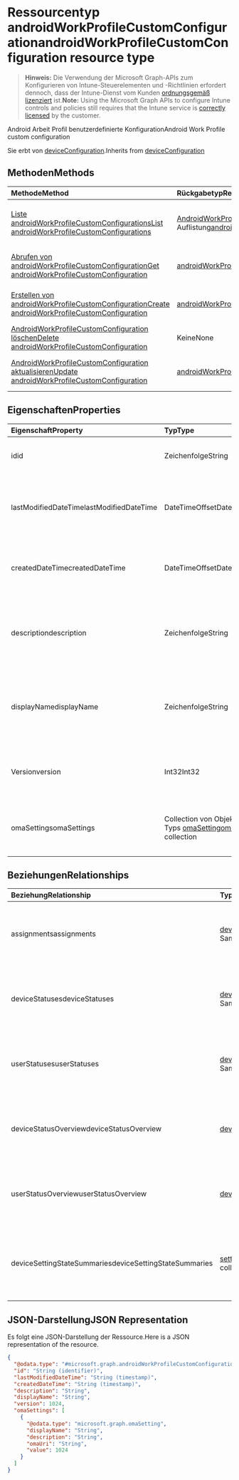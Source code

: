 # <a name="androidworkprofilecustomconfiguration-resource-type"></a><span data-ttu-id="f3ed1-101">Ressourcentyp androidWorkProfileCustomConfiguration</span><span class="sxs-lookup"><span data-stu-id="f3ed1-101">androidWorkProfileCustomConfiguration resource type</span></span>

> <span data-ttu-id="f3ed1-102">**Hinweis:** Die Verwendung der Microsoft Graph-APIs zum Konfigurieren von Intune-Steuerelementen und -Richtlinien erfordert dennoch, dass der Intune-Dienst vom Kunden [ordnungsgemäß lizenziert](https://go.microsoft.com/fwlink/?linkid=839381) ist.</span><span class="sxs-lookup"><span data-stu-id="f3ed1-102">**Note:** Using the Microsoft Graph APIs to configure Intune controls and policies still requires that the Intune service is [correctly licensed](https://go.microsoft.com/fwlink/?linkid=839381) by the customer.</span></span>

<span data-ttu-id="f3ed1-103">Android Arbeit Profil benutzerdefinierte Konfiguration</span><span class="sxs-lookup"><span data-stu-id="f3ed1-103">Android Work Profile custom configuration</span></span>

<span data-ttu-id="f3ed1-104">Sie erbt von [deviceConfiguration](../resources/intune_deviceconfig_deviceconfiguration.md).</span><span class="sxs-lookup"><span data-stu-id="f3ed1-104">Inherits from [deviceConfiguration](../resources/intune_deviceconfig_deviceconfiguration.md)</span></span>

## <a name="methods"></a><span data-ttu-id="f3ed1-105">Methoden</span><span class="sxs-lookup"><span data-stu-id="f3ed1-105">Methods</span></span>
|<span data-ttu-id="f3ed1-106">Methode</span><span class="sxs-lookup"><span data-stu-id="f3ed1-106">Method</span></span>|<span data-ttu-id="f3ed1-107">Rückgabetyp</span><span class="sxs-lookup"><span data-stu-id="f3ed1-107">Return Type</span></span>|<span data-ttu-id="f3ed1-108">Beschreibung</span><span class="sxs-lookup"><span data-stu-id="f3ed1-108">Description</span></span>|
|:---|:---|:---|
|[<span data-ttu-id="f3ed1-109">Liste androidWorkProfileCustomConfigurations</span><span class="sxs-lookup"><span data-stu-id="f3ed1-109">List androidWorkProfileCustomConfigurations</span></span>](../api/intune_deviceconfig_androidworkprofilecustomconfiguration_list.md)|<span data-ttu-id="f3ed1-110">[AndroidWorkProfileCustomConfiguration](../resources/intune_deviceconfig_androidworkprofilecustomconfiguration.md) -Auflistung</span><span class="sxs-lookup"><span data-stu-id="f3ed1-110">[androidWorkProfileCustomConfiguration](../resources/intune_deviceconfig_androidworkprofilecustomconfiguration.md) collection</span></span>|<span data-ttu-id="f3ed1-111">Listeneigenschaften und Beziehungen der [AndroidWorkProfileCustomConfiguration](../resources/intune_deviceconfig_androidworkprofilecustomconfiguration.md) -Objekte.</span><span class="sxs-lookup"><span data-stu-id="f3ed1-111">List properties and relationships of the [androidWorkProfileCustomConfiguration](../resources/intune_deviceconfig_androidworkprofilecustomconfiguration.md) objects.</span></span>|
|[<span data-ttu-id="f3ed1-112">Abrufen von androidWorkProfileCustomConfiguration</span><span class="sxs-lookup"><span data-stu-id="f3ed1-112">Get androidWorkProfileCustomConfiguration</span></span>](../api/intune_deviceconfig_androidworkprofilecustomconfiguration_get.md)|[<span data-ttu-id="f3ed1-113">androidWorkProfileCustomConfiguration</span><span class="sxs-lookup"><span data-stu-id="f3ed1-113">androidWorkProfileCustomConfiguration</span></span>](../resources/intune_deviceconfig_androidworkprofilecustomconfiguration.md)|<span data-ttu-id="f3ed1-114">Lesen Sie Eigenschaften und Beziehungen des [AndroidWorkProfileCustomConfiguration](../resources/intune_deviceconfig_androidworkprofilecustomconfiguration.md) -Objekts.</span><span class="sxs-lookup"><span data-stu-id="f3ed1-114">Read properties and relationships of the [androidWorkProfileCustomConfiguration](../resources/intune_deviceconfig_androidworkprofilecustomconfiguration.md) object.</span></span>|
|[<span data-ttu-id="f3ed1-115">Erstellen von androidWorkProfileCustomConfiguration</span><span class="sxs-lookup"><span data-stu-id="f3ed1-115">Create androidWorkProfileCustomConfiguration</span></span>](../api/intune_deviceconfig_androidworkprofilecustomconfiguration_create.md)|[<span data-ttu-id="f3ed1-116">androidWorkProfileCustomConfiguration</span><span class="sxs-lookup"><span data-stu-id="f3ed1-116">androidWorkProfileCustomConfiguration</span></span>](../resources/intune_deviceconfig_androidworkprofilecustomconfiguration.md)|<span data-ttu-id="f3ed1-117">Erstellen eines neuen [AndroidWorkProfileCustomConfiguration](../resources/intune_deviceconfig_androidworkprofilecustomconfiguration.md) -Objekts.</span><span class="sxs-lookup"><span data-stu-id="f3ed1-117">Create a new [androidWorkProfileCustomConfiguration](../resources/intune_deviceconfig_androidworkprofilecustomconfiguration.md) object.</span></span>|
|[<span data-ttu-id="f3ed1-118">AndroidWorkProfileCustomConfiguration löschen</span><span class="sxs-lookup"><span data-stu-id="f3ed1-118">Delete androidWorkProfileCustomConfiguration</span></span>](../api/intune_deviceconfig_androidworkprofilecustomconfiguration_delete.md)|<span data-ttu-id="f3ed1-119">Keine</span><span class="sxs-lookup"><span data-stu-id="f3ed1-119">None</span></span>|<span data-ttu-id="f3ed1-120">Löscht eine [AndroidWorkProfileCustomConfiguration](../resources/intune_deviceconfig_androidworkprofilecustomconfiguration.md).</span><span class="sxs-lookup"><span data-stu-id="f3ed1-120">Deletes a [androidWorkProfileCustomConfiguration](../resources/intune_deviceconfig_androidworkprofilecustomconfiguration.md).</span></span>|
|[<span data-ttu-id="f3ed1-121">AndroidWorkProfileCustomConfiguration aktualisieren</span><span class="sxs-lookup"><span data-stu-id="f3ed1-121">Update androidWorkProfileCustomConfiguration</span></span>](../api/intune_deviceconfig_androidworkprofilecustomconfiguration_update.md)|[<span data-ttu-id="f3ed1-122">androidWorkProfileCustomConfiguration</span><span class="sxs-lookup"><span data-stu-id="f3ed1-122">androidWorkProfileCustomConfiguration</span></span>](../resources/intune_deviceconfig_androidworkprofilecustomconfiguration.md)|<span data-ttu-id="f3ed1-123">Aktualisieren Sie die Eigenschaften eines [AndroidWorkProfileCustomConfiguration](../resources/intune_deviceconfig_androidworkprofilecustomconfiguration.md) -Objekts.</span><span class="sxs-lookup"><span data-stu-id="f3ed1-123">Update the properties of a [androidWorkProfileCustomConfiguration](../resources/intune_deviceconfig_androidworkprofilecustomconfiguration.md) object.</span></span>|

## <a name="properties"></a><span data-ttu-id="f3ed1-124">Eigenschaften</span><span class="sxs-lookup"><span data-stu-id="f3ed1-124">Properties</span></span>
|<span data-ttu-id="f3ed1-125">Eigenschaft</span><span class="sxs-lookup"><span data-stu-id="f3ed1-125">Property</span></span>|<span data-ttu-id="f3ed1-126">Typ</span><span class="sxs-lookup"><span data-stu-id="f3ed1-126">Type</span></span>|<span data-ttu-id="f3ed1-127">Beschreibung</span><span class="sxs-lookup"><span data-stu-id="f3ed1-127">Description</span></span>|
|:---|:---|:---|
|<span data-ttu-id="f3ed1-128">id</span><span class="sxs-lookup"><span data-stu-id="f3ed1-128">id</span></span>|<span data-ttu-id="f3ed1-129">Zeichenfolge</span><span class="sxs-lookup"><span data-stu-id="f3ed1-129">String</span></span>|<span data-ttu-id="f3ed1-130">Schlüssel der Entität</span><span class="sxs-lookup"><span data-stu-id="f3ed1-130">Key of the entity.</span></span> <span data-ttu-id="f3ed1-131">Geerbt von [deviceConfiguration](../resources/intune_deviceconfig_deviceconfiguration.md).</span><span class="sxs-lookup"><span data-stu-id="f3ed1-131">Inherited from [deviceConfiguration](../resources/intune_deviceconfig_deviceconfiguration.md)</span></span>|
|<span data-ttu-id="f3ed1-132">lastModifiedDateTime</span><span class="sxs-lookup"><span data-stu-id="f3ed1-132">lastModifiedDateTime</span></span>|<span data-ttu-id="f3ed1-133">DateTimeOffset</span><span class="sxs-lookup"><span data-stu-id="f3ed1-133">DateTimeOffset</span></span>|<span data-ttu-id="f3ed1-134">Datum und Uhrzeit der letzten Änderung des Objekts.</span><span class="sxs-lookup"><span data-stu-id="f3ed1-134">DateTime the object was last modified.</span></span> <span data-ttu-id="f3ed1-135">Geerbt von [deviceConfiguration](../resources/intune_deviceconfig_deviceconfiguration.md).</span><span class="sxs-lookup"><span data-stu-id="f3ed1-135">Inherited from [deviceConfiguration](../resources/intune_deviceconfig_deviceconfiguration.md)</span></span>|
|<span data-ttu-id="f3ed1-136">createdDateTime</span><span class="sxs-lookup"><span data-stu-id="f3ed1-136">createdDateTime</span></span>|<span data-ttu-id="f3ed1-137">DateTimeOffset</span><span class="sxs-lookup"><span data-stu-id="f3ed1-137">DateTimeOffset</span></span>|<span data-ttu-id="f3ed1-138">Datum und Uhrzeit der Erstellung des Objekts.</span><span class="sxs-lookup"><span data-stu-id="f3ed1-138">DateTime the object was created.</span></span> <span data-ttu-id="f3ed1-139">Geerbt von [deviceConfiguration](../resources/intune_deviceconfig_deviceconfiguration.md).</span><span class="sxs-lookup"><span data-stu-id="f3ed1-139">Inherited from [deviceConfiguration](../resources/intune_deviceconfig_deviceconfiguration.md)</span></span>|
|<span data-ttu-id="f3ed1-140">description</span><span class="sxs-lookup"><span data-stu-id="f3ed1-140">description</span></span>|<span data-ttu-id="f3ed1-141">Zeichenfolge</span><span class="sxs-lookup"><span data-stu-id="f3ed1-141">String</span></span>|<span data-ttu-id="f3ed1-142">Beschreibung der Gerätekonfiguration (vom Administrator festgelegt).</span><span class="sxs-lookup"><span data-stu-id="f3ed1-142">Admin provided description of the Device Configuration.</span></span> <span data-ttu-id="f3ed1-143">Geerbt von [deviceConfiguration](../resources/intune_deviceconfig_deviceconfiguration.md).</span><span class="sxs-lookup"><span data-stu-id="f3ed1-143">Inherited from [deviceConfiguration](../resources/intune_deviceconfig_deviceconfiguration.md)</span></span>|
|<span data-ttu-id="f3ed1-144">displayName</span><span class="sxs-lookup"><span data-stu-id="f3ed1-144">displayName</span></span>|<span data-ttu-id="f3ed1-145">Zeichenfolge</span><span class="sxs-lookup"><span data-stu-id="f3ed1-145">String</span></span>|<span data-ttu-id="f3ed1-146">Name der Gerätekonfiguration (vom Administrator festgelegt).</span><span class="sxs-lookup"><span data-stu-id="f3ed1-146">Admin provided name of the device configuration.</span></span> <span data-ttu-id="f3ed1-147">Geerbt von [deviceConfiguration](../resources/intune_deviceconfig_deviceconfiguration.md).</span><span class="sxs-lookup"><span data-stu-id="f3ed1-147">Inherited from [deviceConfiguration](../resources/intune_deviceconfig_deviceconfiguration.md)</span></span>|
|<span data-ttu-id="f3ed1-148">Version</span><span class="sxs-lookup"><span data-stu-id="f3ed1-148">version</span></span>|<span data-ttu-id="f3ed1-149">Int32</span><span class="sxs-lookup"><span data-stu-id="f3ed1-149">Int32</span></span>|<span data-ttu-id="f3ed1-150">Version der Gerätekonfiguration.</span><span class="sxs-lookup"><span data-stu-id="f3ed1-150">Version of the device configuration.</span></span> <span data-ttu-id="f3ed1-151">Geerbt von [deviceConfiguration](../resources/intune_deviceconfig_deviceconfiguration.md).</span><span class="sxs-lookup"><span data-stu-id="f3ed1-151">Inherited from [deviceConfiguration](../resources/intune_deviceconfig_deviceconfiguration.md)</span></span>|
|<span data-ttu-id="f3ed1-152">omaSettings</span><span class="sxs-lookup"><span data-stu-id="f3ed1-152">omaSettings</span></span>|<span data-ttu-id="f3ed1-153">Collection von Objekten des Typs [omaSetting](../resources/intune_deviceconfig_omasetting.md)</span><span class="sxs-lookup"><span data-stu-id="f3ed1-153">[omaSetting](../resources/intune_deviceconfig_omasetting.md) collection</span></span>|<span data-ttu-id="f3ed1-154">OMA-Einstellungen.</span><span class="sxs-lookup"><span data-stu-id="f3ed1-154">OMA settings.</span></span> <span data-ttu-id="f3ed1-155">Diese Sammlung darf maximal 500 Elemente enthalten.</span><span class="sxs-lookup"><span data-stu-id="f3ed1-155">This collection can contain a maximum of 500 elements.</span></span>|

## <a name="relationships"></a><span data-ttu-id="f3ed1-156">Beziehungen</span><span class="sxs-lookup"><span data-stu-id="f3ed1-156">Relationships</span></span>
|<span data-ttu-id="f3ed1-157">Beziehung</span><span class="sxs-lookup"><span data-stu-id="f3ed1-157">Relationship</span></span>|<span data-ttu-id="f3ed1-158">Typ</span><span class="sxs-lookup"><span data-stu-id="f3ed1-158">Type</span></span>|<span data-ttu-id="f3ed1-159">Beschreibung</span><span class="sxs-lookup"><span data-stu-id="f3ed1-159">Description</span></span>|
|:---|:---|:---|
|<span data-ttu-id="f3ed1-160">assignments</span><span class="sxs-lookup"><span data-stu-id="f3ed1-160">assignments</span></span>|<span data-ttu-id="f3ed1-161">[deviceConfigurationAssignment](../resources/intune_deviceconfig_deviceconfigurationassignment.md)-Sammlung</span><span class="sxs-lookup"><span data-stu-id="f3ed1-161">[deviceConfigurationAssignment](../resources/intune_deviceconfig_deviceconfigurationassignment.md) collection</span></span>|<span data-ttu-id="f3ed1-162">Liste der Zuweisungen für das Gerätekonfigurationsprofil.</span><span class="sxs-lookup"><span data-stu-id="f3ed1-162">The list of assignments for the device configuration profile.</span></span> <span data-ttu-id="f3ed1-163">Geerbt von [deviceConfiguration](../resources/intune_deviceconfig_deviceconfiguration.md).</span><span class="sxs-lookup"><span data-stu-id="f3ed1-163">Inherited from [deviceConfiguration](../resources/intune_deviceconfig_deviceconfiguration.md)</span></span>|
|<span data-ttu-id="f3ed1-164">deviceStatuses</span><span class="sxs-lookup"><span data-stu-id="f3ed1-164">deviceStatuses</span></span>|<span data-ttu-id="f3ed1-165">[deviceConfigurationDeviceStatus](../resources/intune_deviceconfig_deviceconfigurationdevicestatus.md)-Sammlung</span><span class="sxs-lookup"><span data-stu-id="f3ed1-165">[deviceConfigurationDeviceStatus](../resources/intune_deviceconfig_deviceconfigurationdevicestatus.md) collection</span></span>|<span data-ttu-id="f3ed1-166">Installationsstatus der Gerätekonfiguration nach Gerät.</span><span class="sxs-lookup"><span data-stu-id="f3ed1-166">Device configuration installation status by device.</span></span> <span data-ttu-id="f3ed1-167">Geerbt von [deviceConfiguration](../resources/intune_deviceconfig_deviceconfiguration.md).</span><span class="sxs-lookup"><span data-stu-id="f3ed1-167">Inherited from [deviceConfiguration](../resources/intune_deviceconfig_deviceconfiguration.md)</span></span>|
|<span data-ttu-id="f3ed1-168">userStatuses</span><span class="sxs-lookup"><span data-stu-id="f3ed1-168">userStatuses</span></span>|<span data-ttu-id="f3ed1-169">[deviceConfigurationUserStatus](../resources/intune_deviceconfig_deviceconfigurationuserstatus.md)-Sammlung</span><span class="sxs-lookup"><span data-stu-id="f3ed1-169">[deviceConfigurationUserStatus](../resources/intune_deviceconfig_deviceconfigurationuserstatus.md) collection</span></span>|<span data-ttu-id="f3ed1-170">Gerät Konfiguration Installationsstatus durch Benutzer.</span><span class="sxs-lookup"><span data-stu-id="f3ed1-170">Device configuration installation status by user.</span></span> <span data-ttu-id="f3ed1-171">Geerbt von [deviceConfiguration](../resources/intune_deviceconfig_deviceconfiguration.md).</span><span class="sxs-lookup"><span data-stu-id="f3ed1-171">Inherited from [deviceConfiguration](../resources/intune_deviceconfig_deviceconfiguration.md)</span></span>|
|<span data-ttu-id="f3ed1-172">deviceStatusOverview</span><span class="sxs-lookup"><span data-stu-id="f3ed1-172">deviceStatusOverview</span></span>|[<span data-ttu-id="f3ed1-173">deviceConfigurationDeviceOverview</span><span class="sxs-lookup"><span data-stu-id="f3ed1-173">deviceConfigurationDeviceOverview</span></span>](../resources/intune_deviceconfig_deviceconfigurationdeviceoverview.md)|<span data-ttu-id="f3ed1-174">Übersicht über den Status der Gerätekonfiguration nach Gerät. Geerbt von [deviceConfiguration](../resources/intune_deviceconfig_deviceconfiguration.md).</span><span class="sxs-lookup"><span data-stu-id="f3ed1-174">Device Configuration devices status overview Inherited from [deviceConfiguration](../resources/intune_deviceconfig_deviceconfiguration.md)</span></span>|
|<span data-ttu-id="f3ed1-175">userStatusOverview</span><span class="sxs-lookup"><span data-stu-id="f3ed1-175">userStatusOverview</span></span>|[<span data-ttu-id="f3ed1-176">deviceConfigurationUserOverview</span><span class="sxs-lookup"><span data-stu-id="f3ed1-176">deviceConfigurationUserOverview</span></span>](../resources/intune_deviceconfig_deviceconfigurationuseroverview.md)|<span data-ttu-id="f3ed1-177">Übersicht über den Status der Gerätekonfiguration nach Benutzer. Geerbt von [deviceConfiguration](../resources/intune_deviceconfig_deviceconfiguration.md).</span><span class="sxs-lookup"><span data-stu-id="f3ed1-177">Device Configuration users status overview Inherited from [deviceConfiguration](../resources/intune_deviceconfig_deviceconfiguration.md)</span></span>|
|<span data-ttu-id="f3ed1-178">deviceSettingStateSummaries</span><span class="sxs-lookup"><span data-stu-id="f3ed1-178">deviceSettingStateSummaries</span></span>|<span data-ttu-id="f3ed1-179"> [settingStateDeviceSummary](../resources/intune_deviceconfig_settingstatedevicesummary.md)-Sammlung</span><span class="sxs-lookup"><span data-stu-id="f3ed1-179">[settingStateDeviceSummary](../resources/intune_deviceconfig_settingstatedevicesummary.md) collection</span></span>|<span data-ttu-id="f3ed1-180">Übersicht über den Einstellungsstatus für die Gerätekonfiguration nach Gerät. Geerbt von [deviceConfiguration](../resources/intune_deviceconfig_deviceconfiguration.md)</span><span class="sxs-lookup"><span data-stu-id="f3ed1-180">Device Configuration Setting State Device Summary Inherited from [deviceConfiguration](../resources/intune_deviceconfig_deviceconfiguration.md)</span></span>|

## <a name="json-representation"></a><span data-ttu-id="f3ed1-181">JSON-Darstellung</span><span class="sxs-lookup"><span data-stu-id="f3ed1-181">JSON Representation</span></span>
<span data-ttu-id="f3ed1-182">Es folgt eine JSON-Darstellung der Ressource.</span><span class="sxs-lookup"><span data-stu-id="f3ed1-182">Here is a JSON representation of the resource.</span></span>
<!-- {
  "blockType": "resource",
  "keyProperty": "id",
  "@odata.type": "microsoft.graph.androidWorkProfileCustomConfiguration"
}
-->
``` json
{
  "@odata.type": "#microsoft.graph.androidWorkProfileCustomConfiguration",
  "id": "String (identifier)",
  "lastModifiedDateTime": "String (timestamp)",
  "createdDateTime": "String (timestamp)",
  "description": "String",
  "displayName": "String",
  "version": 1024,
  "omaSettings": [
    {
      "@odata.type": "microsoft.graph.omaSetting",
      "displayName": "String",
      "description": "String",
      "omaUri": "String",
      "value": 1024
    }
  ]
}
```



